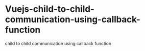 # Vuejs-child-to-child-communication-using-callback-function
child to child communication using callback function
